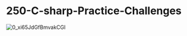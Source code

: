 # 250-C-sharp-Practice-Challenges



![0_xi65JdGfBmvakCGl](https://user-images.githubusercontent.com/32854050/88830102-c6153180-d1cd-11ea-8181-7c2bc3caeaeb.jpg)
